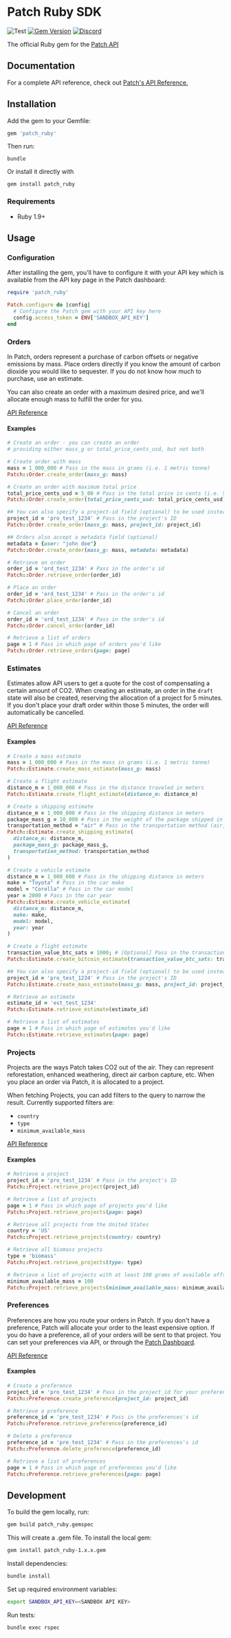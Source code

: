 # Patch Ruby SDK

![Test](https://github.com/patch-technology/patch-ruby/workflows/Test/badge.svg)
[![Gem Version](https://badge.fury.io/rb/patch_ruby.svg)](https://badge.fury.io/rb/patch_ruby)
[![Discord](https://img.shields.io/discord/733029448558837792)](https://discord.gg/AU8543D)

The official Ruby gem for the [Patch API](https://www.patch.io)

## Documentation

For a complete API reference, check out [Patch's API Reference.](https://docs.patch.io/)

## Installation

Add the gem to your Gemfile:

```ruby
gem 'patch_ruby'
```

Then run:

```shell
bundle
```

Or install it directly with

```shell
gem install patch_ruby
```

### Requirements

- Ruby 1.9+

## Usage

### Configuration

After installing the gem, you'll have to configure it with your API key which is available from the API key page in the Patch dashboard:

```ruby
require 'patch_ruby'

Patch.configure do |config|
  # Configure the Patch gem with your API key here
  config.access_token = ENV['SANDBOX_API_KEY']
end
```

### Orders

In Patch, orders represent a purchase of carbon offsets or negative emissions by mass. Place orders directly if you know the amount of carbon dioxide you would like to sequester. If you do not know how much to purchase, use an estimate.

You can also create an order with a maximum desired price, and we'll allocate enough mass to
fulfill the order for you.

[API Reference](https://docs.patch.io/#/?id=orders)

#### Examples

```ruby
# Create an order - you can create an order
# providing either mass_g or total_price_cents_usd, but not both

# Create order with mass
mass = 1_000_000 # Pass in the mass in grams (i.e. 1 metric tonne)
Patch::Order.create_order(mass_g: mass)

# Create an order with maximum total price
total_price_cents_usd = 5_00 # Pass in the total price in cents (i.e. 5 dollars)
Patch::Order.create_order(total_price_cents_usd: total_price_cents_usd)

## You can also specify a project-id field (optional) to be used instead of the preferred one
project_id = 'pro_test_1234' # Pass in the project's ID
Patch::Order.create_order(mass_g: mass, project_id: project_id)

## Orders also accept a metadata field (optional)
metadata = {user: "john doe"}
Patch::Order.create_order(mass_g: mass, metadata: metadata)

# Retrieve an order
order_id = 'ord_test_1234' # Pass in the order's id
Patch::Order.retrieve_order(order_id)

# Place an order
order_id = 'ord_test_1234' # Pass in the order's id
Patch::Order.place_order(order_id)

# Cancel an order
order_id = 'ord_test_1234' # Pass in the order's id
Patch::Order.cancel_order(order_id)

# Retrieve a list of orders
page = 1 # Pass in which page of orders you'd like
Patch::Order.retrieve_orders(page: page)
```

### Estimates

Estimates allow API users to get a quote for the cost of compensating a certain amount of CO2. When creating an estimate, an order in the `draft` state will also be created, reserving the allocation of a project for 5 minutes. If you don't place your draft order within those 5 minutes, the order will automatically be cancelled.

[API Reference](https://docs.patch.io/#/?id=estimates)

#### Examples

```ruby
# Create a mass estimate
mass = 1_000_000 # Pass in the mass in grams (i.e. 1 metric tonne)
Patch::Estimate.create_mass_estimate(mass_g: mass)

# Create a flight estimate
distance_m = 1_000_000 # Pass in the distance traveled in meters
Patch::Estimate.create_flight_estimate(distance_m: distance_m)

# Create a shipping estimate
distance_m = 1_000_000 # Pass in the shipping distance in meters
package_mass_g = 10_000 # Pass in the weight of the package shipped in grams
transportation_method = "air" # Pass in the transportation method (air, rail, road, sea)
Patch::Estimate.create_shipping_estimate(
  distance_m: distance_m,
  package_mass_g: package_mass_g,
  transportation_method: transportation_method
)

# Create a vehicle estimate
distance_m = 1_000_000 # Pass in the shipping distance in meters
make = "Toyota" # Pass in the car make
model = "Corolla" # Pass in the car model
year = 2000 # Pass in the car year
Patch::Estimate.create_vehicle_estimate(
  distance_m: distance_m,
  make: make,
  model: model,
  year: year
)

# Create a flight estimate
transaction_value_btc_sats = 1000; # [Optional] Pass in the transaction value in satoshis
Patch::Estimate.create_bitcoin_estimate(transaction_value_btc_sats: transaction_value_btc_sats)

## You can also specify a project-id field (optional) to be used instead of the preferred one
project_id = 'pro_test_1234' # Pass in the project's ID
Patch::Estimate.create_mass_estimate(mass_g: mass, project_id: project_id)

# Retrieve an estimate
estimate_id = 'est_test_1234'
Patch::Estimate.retrieve_estimate(estimate_id)

# Retrieve a list of estimates
page = 1 # Pass in which page of estimates you'd like
Patch::Estimate.retrieve_estimates(page: page)
```

### Projects

Projects are the ways Patch takes CO2 out of the air. They can represent reforestation, enhanced weathering, direct air carbon capture, etc. When you place an order via Patch, it is allocated to a project.

When fetching Projects, you can add filters to the query to narrow the result. Currently supported filters are:

- `country`
- `type`
- `minimum_available_mass`

[API Reference](https://docs.patch.io/#/?id=projects)

#### Examples

```ruby
# Retrieve a project
project_id = 'pro_test_1234' # Pass in the project's ID
Patch::Project.retrieve_project(project_id)

# Retrieve a list of projects
page = 1 # Pass in which page of projects you'd like
Patch::Project.retrieve_projects(page: page)

# Retrieve all projects from the United States
country = 'US'
Patch::Project.retrieve_projects(country: country)

# Retrieve all biomass projects
type = 'biomass'
Patch::Project.retrieve_projects(type: type)

# Retrieve a list of projects with at least 100 grams of available offsets
minimum_available_mass = 100
Patch::Project.retrieve_projects(minimum_available_mass: minimum_available_mass)
```

### Preferences

Preferences are how you route your orders in Patch. If you don't have a preference, Patch will allocate your order to the least expensive option. If you do have a preference, all of your orders will be sent to that project. You can set your preferences via API, or through the [Patch Dashboard](https://dashboard.patch.io/projects).

[API Reference](https://docs.patch.io/#/?id=preferences)

#### Examples

```ruby
# Create a preference
project_id = 'pro_test_1234' # Pass in the project_id for your preference
Patch::Preference.create_preference(project_id: project_id)

# Retrieve a preference
preference_id = 'pre_test_1234' # Pass in the preferences's id
Patch::Preference.retrieve_preference(preference_id)

# Delete a preference
preference_id = 'pre_test_1234' # Pass in the preferences's id
Patch::Preference.delete_preference(preference_id)

# Retrieve a list of preferences
page = 1 # Pass in which page of preferences you'd like
Patch::Preference.retrieve_preferences(page: page)
```

## Development

To build the gem locally, run:

```bash
gem build patch_ruby.gemspec
```

This will create a .gem file. To install the local gem:

```bash
gem install patch_ruby-1.x.x.gem
```

Install dependencies:

```bash
bundle install
```

Set up required environment variables:

```bash
export SANDBOX_API_KEY=<SANDBOX API KEY>
```

Run tests:

```bash
bundle exec rspec
```
